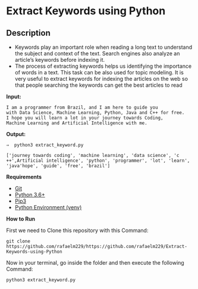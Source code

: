 # Extract Keywords using Python

## Description

- Keywords play an important role when reading a long text to understand the subject and context of the text. Search engines also analyze an article’s keywords before indexing it. 
- The process of extracting keywords helps us identifying the importance of words in a text. This task can be also used for topic modeling. It is very useful to extract keywords for indexing the articles on the web so that people searching the keywords can get the best articles to read

**Input:**

```text
I am a programmer from Brazil, and I am here to guide you 
with Data Science, Machine Learning, Python, Java and C++ for free. 
I hope you will learn a lot in your journey towards Coding, 
Machine Learning and Artificial Intelligence with me.
```

**Output:**

```
⇒  python3 extract_keyword.py

['journey towards coding', 'machine learning', 'data science', 'c ++',Artificial intelligence', 'python', 'programmer', 'lot', 'learn', 'java'hope', 'guide', 'free', 'brazil']
```



**Requirements**

- [Git](https://git-scm.com/)
- [Python 3.6+](https://docs.python.org/3.8/)
- [Pip3](https://pip.pypa.io/en/stable/)
- [Python Environment (venv)](https://docs.python.org/3.8/tutorial/venv.html)



**How to Run**

First we need to Clone this repository with this Command:

```
git clone https://github.com/rafaelm229/https://github.com/rafaelm229/Extract-Keywords-using-Python
```

Now in your terminal, go inside the folder and then execute the following Command:

```
python3 extract_keyword.py
```

 


